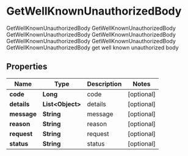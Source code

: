

# GetWellKnownUnauthorizedBody

GetWellKnownUnauthorizedBody GetWellKnownUnauthorizedBody GetWellKnownUnauthorizedBody GetWellKnownUnauthorizedBody GetWellKnownUnauthorizedBody GetWellKnownUnauthorizedBody GetWellKnownUnauthorizedBody get well known unauthorized body
## Properties

Name | Type | Description | Notes
------------ | ------------- | ------------- | -------------
**code** | **Long** | code |  [optional]
**details** | **List&lt;Object&gt;** | details |  [optional]
**message** | **String** | message |  [optional]
**reason** | **String** | reason |  [optional]
**request** | **String** | request |  [optional]
**status** | **String** | status |  [optional]



